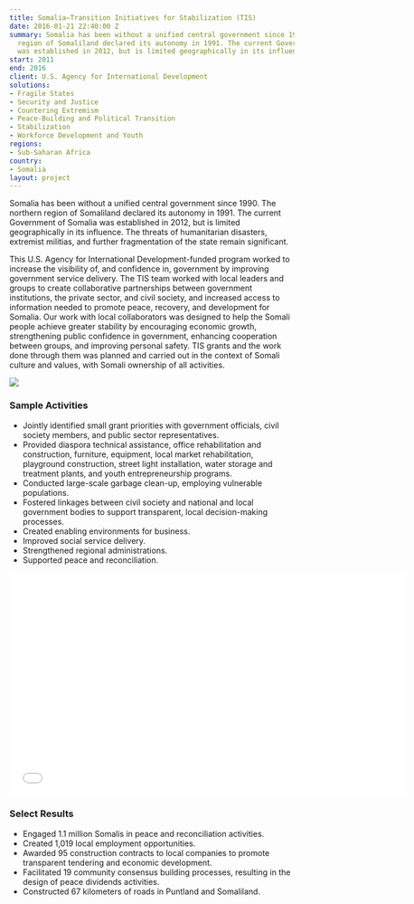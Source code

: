 ```yaml
---
title: Somalia—Transition Initiatives for Stabilization (TIS)
date: 2016-01-21 22:40:00 Z
summary: Somalia has been without a unified central government since 1990. The northern
  region of Somaliland declared its autonomy in 1991. The current Government of Somalia
  was established in 2012, but is limited geographically in its influence.
start: 2011
end: 2016
client: U.S. Agency for International Development
solutions:
- Fragile States
- Security and Justice
- Countering Extremism
- Peace-Building and Political Transition
- Stabilization
- Workforce Development and Youth
regions:
- Sub-Saharan Africa
country:
- Somalia
layout: project
---
```


Somalia has been without a unified central government since 1990. The northern region of Somaliland declared its autonomy in 1991. The current Government of Somalia was established in 2012, but is limited geographically in its influence. The threats of humanitarian disasters, extremist militias, and further fragmentation of the state remain significant.

This U.S. Agency for International Development-funded program worked to increase the visibility of, and confidence in, government by improving government service delivery. The TIS team worked with local leaders and groups to create collaborative partnerships between government institutions, the private sector, and civil society, and increased access to information needed to promote peace, recovery, and development for Somalia. Our work with local collaborators was designed to help the Somali people achieve greater stability by encouraging economic growth, strengthening public confidence in government, enhancing cooperation between groups, and improving personal safety. TIS grants and the work done through them was planned and carried out in the context of Somali culture and values, with Somali ownership of all activities.

![][1]

###  Sample Activities

* Jointly identified small grant priorities with government officials, civil society members, and public sector representatives.
* Provided diaspora technical assistance, office rehabilitation and construction, furniture, equipment, local market rehabilitation, playground construction, street light installation, water storage and treatment plants, and youth entrepreneurship programs.
* Conducted large-scale garbage clean-up, employing vulnerable populations.
* Fostered linkages between civil society and national and local government bodies to support transparent, local decision-making processes.
* Created enabling environments for business.
* Improved social service delivery.
* Strengthened regional administrations.
* Supported peace and reconciliation.

<iframe allowfullscreen="" frameborder="0" height="394" mozallowfullscreen="" src="//player.vimeo.com/video/104423899" webkitallowfullscreen="" width="703"></iframe>

###  Select Results

* Engaged 1.1 million Somalis in peace and reconciliation activities.
* Created 1,019 local employment opportunities.
* Awarded 95 construction contracts to local companies to promote transparent tendering and economic development.
* Facilitated 19 community consensus building processes, resulting in the design of peace dividends activities.
* Constructed 67 kilometers of roads in Puntland and Somaliland.


[1]: https://assetify-dai.com/projects/TISSomfish.jpg
